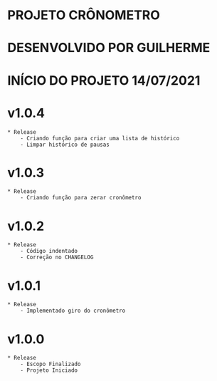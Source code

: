 # PROJETO CRÔNOMETRO
# DESENVOLVIDO POR GUILHERME
# INÍCIO DO PROJETO 14/07/2021

# v1.0.4
    * Release
        - Criando função para criar uma lista de histórico
        - Limpar histórico de pausas
# v1.0.3
    * Release
        - Criando função para zerar cronômetro
# v1.0.2
    * Release
        - Código indentado
        - Correção no CHANGELOG
# v1.0.1
    * Release
        - Implementado giro do cronômetro
# v1.0.0
    * Release
        - Escopo Finalizado
        - Projeto Iniciado